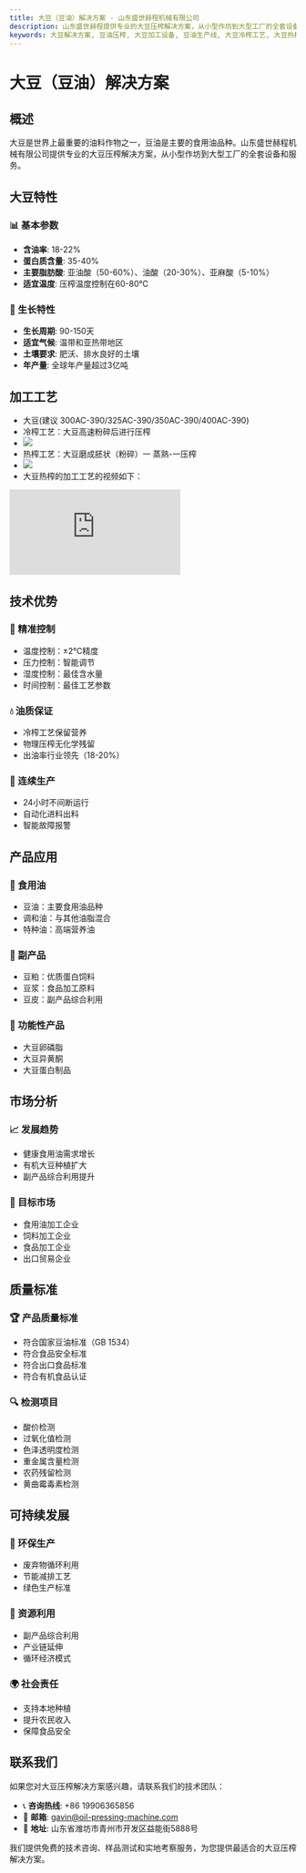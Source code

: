 ```yaml
---
title: 大豆（豆油）解决方案 - 山东盛世赫程机械有限公司
description: 山东盛世赫程提供专业的大豆压榨解决方案，从小型作坊到大型工厂的全套设备和服务，大豆含油率18-22%，提供冷榨和热榨工艺。
keywords: 大豆解决方案, 豆油压榨, 大豆加工设备, 豆油生产线, 大豆冷榨工艺, 大豆热榨工艺, 大豆压榨机, 豆粕加工, 大豆油提取, 大豆油料加工, 大豆压榨设备, 豆油精炼设备, 大豆油加工厂, 大豆压榨技术, 豆油生产设备
---
```


# 大豆（豆油）解决方案

## 概述

大豆是世界上最重要的油料作物之一，豆油是主要的食用油品种。山东盛世赫程机械有限公司提供专业的大豆压榨解决方案，从小型作坊到大型工厂的全套设备和服务。

## 大豆特性

### 📊 基本参数
- **含油率**: 18-22%
- **蛋白质含量**: 35-40%
- **主要脂肪酸**: 亚油酸（50-60%）、油酸（20-30%）、亚麻酸（5-10%）
- **适宜温度**: 压榨温度控制在60-80℃

### 🌱 生长特性
- **生长周期**: 90-150天
- **适宜气候**: 温带和亚热带地区
- **土壤要求**: 肥沃、排水良好的土壤
- **年产量**: 全球年产量超过3亿吨

## 加工工艺
+ 大豆(建议 300AC-390/325AC-390/350AC-390/400AC-390)
 + 冷榨工艺：大豆高速粉碎后进行压榨
 + ![](/images/大豆冷榨工艺.png)
 + 热榨工艺：大豆磨成胚状（粉碎）一 蒸熟-一压榨
 + ![](/images/大豆热榨工艺.png)
 + 大豆热榨的加工工艺的视频如下：
 <div class="video-container">
  <iframe src="https://www.youtube.com/embed/FoADdpLvCGk" frameborder="0" allow="accelerometer; autoplay; clipboard-write; encrypted-media; gyroscope; picture-in-picture" allowfullscreen></iframe>
</div>





## 技术优势

### 🎯 精准控制
- 温度控制：±2℃精度
- 压力控制：智能调节
- 湿度控制：最佳含水量
- 时间控制：最佳工艺参数

### 💧 油质保证
- 冷榨工艺保留营养
- 物理压榨无化学残留
- 出油率行业领先（18-20%）

### 🔄 连续生产
- 24小时不间断运行
- 自动化进料出料
- 智能故障报警

## 产品应用

### 🍳 食用油
- 豆油：主要食用油品种
- 调和油：与其他油脂混合
- 特种油：高端营养油

### 🥛 副产品
- 豆粕：优质蛋白饲料
- 豆浆：食品加工原料
- 豆皮：副产品综合利用

### 💊 功能性产品
- 大豆卵磷脂
- 大豆异黄酮
- 大豆蛋白制品

## 市场分析

### 📈 发展趋势
- 健康食用油需求增长
- 有机大豆种植扩大
- 副产品综合利用提升

### 🎯 目标市场
- 食用油加工企业
- 饲料加工企业
- 食品加工企业
- 出口贸易企业


## 质量标准

### 🏆 产品质量标准
- 符合国家豆油标准（GB 1534）
- 符合食品安全标准
- 符合出口食品标准
- 符合有机食品认证

### 🔍 检测项目
- 酸价检测
- 过氧化值检测
- 色泽透明度检测
- 重金属含量检测
- 农药残留检测
- 黄曲霉毒素检测

## 可持续发展

### 🌱 环保生产
- 废弃物循环利用
- 节能减排工艺
- 绿色生产标准

### 🔄 资源利用
- 副产品综合利用
- 产业链延伸
- 循环经济模式

### 🌍 社会责任
- 支持本地种植
- 提升农民收入
- 保障食品安全

## 联系我们

如果您对大豆压榨解决方案感兴趣，请联系我们的技术团队：

- 📞 **咨询热线**: +86 19906365856
- 📧 **邮箱**: gavin@oil-pressing-machine.com
- 📍 **地址**: 山东省潍坊市青州市开发区益能街5888号

我们提供免费的技术咨询、样品测试和实地考察服务，为您提供最适合的大豆压榨解决方案。
